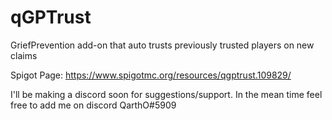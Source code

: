 # qGPTrust
GriefPrevention add-on that auto trusts previously trusted players on new claims

Spigot Page: https://www.spigotmc.org/resources/qgptrust.109829/

I'll be making a discord soon for suggestions/support. In the mean time feel free to add me on discord QarthO#5909
